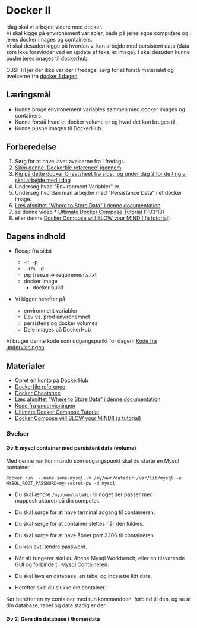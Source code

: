 # Docker II
Idag skal vi arbejde videre med docker.     
Vi skal kigge på environement variabler, både på jeres egne computere og i jeres docker images og containers.    
Vi skal desuden kigge på hvordan vi kan arbejde med persistent data (data som ikke forsvinder ved en update af feks. et image).
I skal desuden kunne pushe jeres images til dockerhub.    

OBS: Til jer der ikke var der i fredags: sørg for at forstå materialet og øvelserne fra [docker 1 dagen](https://itakea.github.io/e24_swa/docker_1.html).  

## Læringsmål
* Kunne bruge environement variables sammen med docker images og containers.
* Kunne forstå hvad et docker volume er og hvad det kan bruges til.
* Kunne pushe images til DockerHub.

## Forberedelse
1. Sørg for at have lavet øvelserne fra i fredags. 
3. [Skim denne 'Dockerfile reference' igennem](https://docs.docker.com/reference/dockerfile/)
4. [Kig på dette docker Cheatsheet fra sidst, og under dag 2 for de ting vi skal arbejde med i dag](../docker2/docker_cheatsheet.md)
5. Undersøg hvad "Environment Variabler" er.
6. Undersøg hvordan man arbejder med "Persistance Data" i et docker image.
7. [Læs afsnittet "Where to Store Data" i denne documentation](https://hub.docker.com/_/mysql/)   
8. se denne video * [Ultimate Docker Compose Tutorial](https://www.youtube.com/watch?v=SXwC9fSwct8) (1:03:13)
9. eller denne [Docker Compose will BLOW your MIND!! (a tutorial)](https://www.youtube.com/watch?v=DM65_JyGxCo)


## Dagens indhold
* Recap fra sidst
    * -it, -p 
    * --rm, -d 
    * pip freeze -> requirements.txt
    * docker Image
        * docker build

* Vi kigger herefter på: 
    * environment variabler
    * Dev vs. prod environemnet
    * persistens og docker volumes
    * Dele images på DockerHub

Vi bruger denne kode som udgangspunkt for dagen: [Kode fra undervisningen](https://github.com/ITAKEA/kode_fra_undervisning_e24/tree/master/docker)

## Materialer
* [Opret en konto på DockerHub](https://hub.docker.com/)
* [Dockerfile reference](https://docs.docker.com/reference/dockerfile/)
* [Docker Cheatshee](../docker2/docker_cheatsheet.md)
* [Læs afsnittet "Where to Store Data" i denne documentation](https://hub.docker.com/_/mysql/)   
* [Kode fra undervisningen](https://github.com/ITAKEA/kode_fra_undervisning_e24/tree/master/docker)
* [Ultimate Docker Compose Tutorial](https://www.youtube.com/watch?v=SXwC9fSwct8)
* [Docker Compose will BLOW your MIND!! (a tutorial)](https://www.youtube.com/watch?v=DM65_JyGxCo)

### Øvelser

#### Øv 1: mysql container med persistent data (volume)
Med denne run kommando som udgangspunkt skal du starte en Mysql container

`docker run  --name some-mysql -v /my/own/datadir:/var/lib/mysql -e MYSQL_ROOT_PASSWORD=my-secret-pw -d mysql`   

* Du skal ændre `/my/own/datadir` til noget der passer med mappestrukturen på din computer.
* Du skal sørge for at have terminal adgang til containeren.   
* Du skal sørge for at container slettes når den lukkes.
* Du skal sørge for at have åbnet port 3306 til containeren.
* Du kan evt. ændre password.

* Når alt fungerer skal du åbene Mysql Workbench, eller en tilsvarende GUI og forbinde til Mysql Containeren. 
* Du skal lave en database, en tabel og indsætte lidt data.
* Herefter skal du slukke din container.

Kør herefter en ny container med run kommandoen, forbind til den, og se at din database, tabel og data stadig er der.
    

#### Øv 2: Gem din database i /home/data
